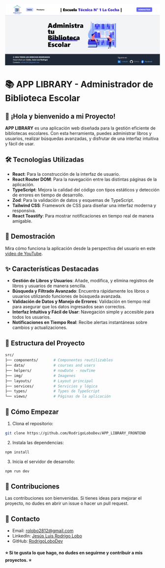 <!-- Banner -->
![Banner](public/banner.png)


# 📚 APP LIBRARY - Administrador de Biblioteca Escolar

## 👋 ¡Hola y bienvenido a mi Proyecto!

**APP LIBRARY** es una aplicación web diseñada para la gestión eficiente de bibliotecas escolares. Con esta herramienta, puedes administrar libros y usuarios, realizar búsquedas avanzadas, y disfrutar de una interfaz intuitiva y fácil de usar.

## 🛠️ Tecnologías Utilizadas

- **React**: Para la construcción de la interfaz de usuario.
- **React Router DOM**: Para la navegación entre las distintas páginas de la aplicación.
- **TypeScript**: Mejora la calidad del código con tipos estáticos y detección de errores en tiempo de desarrollo.
- **Zod**: Para la validación de datos y esquemas de TypeScript.
- **Tailwind CSS**: Framework de CSS para diseñar una interfaz moderna y responsiva.
- **React Toastify**: Para mostrar notificaciones en tiempo real de manera amigable.

## 🎥 Demostración

Mira cómo funciona la aplicación desde la perspectiva del usuario en este [video de YouTube](https://www.youtube.com/watch?v=mI4y54a-GMw).

## ✨ Características Destacadas

- **Gestión de Libros y Usuarios**: Añade, modifica, y elimina registros de libros y usuarios de manera sencilla.
- **Búsqueda y Filtrado Avanzado**: Encuentra rápidamente los libros o usuarios utilizando funciones de búsqueda avanzada.
- **Validación de Datos y Manejo de Errores**: Validación en tiempo real para asegurar que los datos ingresados sean correctos.
- **Interfaz Intuitiva y Fácil de Usar**: Navegación simple y accesible para todos los usuarios.
- **Notificaciones en Tiempo Real**: Recibe alertas instantáneas sobre cambios y actualizaciones.


## 📂 Estructura del Proyecto

```bash
src/
├── components/       # Componentes reutilizables
├── data/             # courses and users
├── helpers/          # nowDate - nowTime
├── img/              # Imagenes
├── layouts/          # Layout principal
├── services/         # Servicios y lógica
├── types/            # Types de TypeScript
└── views/            # Páginas de la aplicación
```
## 🚀 Cómo Empezar
1. Clona el repositorio:

```bash
git clone https://github.com/RodrigoLoboDev/APP_LIBRARY_FRONTEND
```
2. Instala las dependencias:

```bash
npm install
```

3. Inicia el servidor de desarrollo:

```bash
npm run dev
```

## 🤝 Contribuciones
Las contribuciones son bienvenidas. Si tienes ideas para mejorar el proyecto, no dudes en abrir un issue o hacer un pull request.

## 📧 Contacto
- Email: rolobo2812@gmail.com
- LinkedIn: [Jesús Luis Rodrigo Lobo](https://www.linkedin.com/in/jes%C3%BAs-luis-rodrigo-lobo-6594a81b4/)
- GitHub: [RodrigoLoboDev](https://github.com/RodrigoLoboDev)

#### ⭐️ Si te gusta lo que hago, no dudes en seguirme y contribuir a mis proyectos. ⭐️